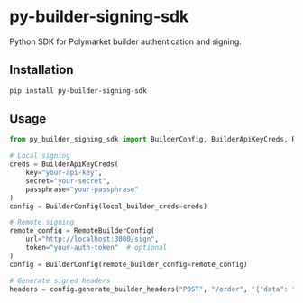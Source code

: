 # py-builder-signing-sdk

Python SDK for Polymarket builder authentication and signing.

## Installation

```bash
pip install py-builder-signing-sdk
```

## Usage

```python
from py_builder_signing_sdk import BuilderConfig, BuilderApiKeyCreds, RemoteBuilderConfig

# Local signing
creds = BuilderApiKeyCreds(
    key="your-api-key",
    secret="your-secret", 
    passphrase="your-passphrase"
)
config = BuilderConfig(local_builder_creds=creds)

# Remote signing
remote_config = RemoteBuilderConfig(
    url="http://localhost:3000/sign",
    token="your-auth-token"  # optional
)
config = BuilderConfig(remote_builder_config=remote_config)

# Generate signed headers
headers = config.generate_builder_headers("POST", "/order", '{"data": "example"}')
```
